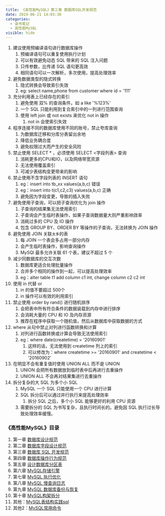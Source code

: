 ```yaml
---
title: 《高性能MySQL》第三章 数据库SQL开发规范
date: 2019-06-21 14:03:30
categories:
  - 读书笔记
  - 高性能MySQL
visible: hide
---
```


1. 建议使用预编译语句进行数据库操作
   1. 预编译语句可以重复使用执行计划
   2. 可以有效避免动态 SQL 带来的 SQL 注入问题
   3. 只传参数，比传递 SQL 语句更高效
   4. 相同语句可以一次解析，多次使用，提高处理效率
2. 避免数据类型的隐式转换
   1. 隐式转换会导致索引失效
   2. eg: select name,phone from customer where id = '111'
3. 充分利用表上已经存在的索引
   1. 避免使用 双% 的查询条件。如 a like '%123%'
   2. 一个 SQL 只能利用到复合索引中的一列进行范围查询
   3. 使用 left join 或 not exists 来优化 not in 操作
      1. not in 会使索引失效
4. 程序连接不同的数据库使用不同的账号，禁止夸库查询
   1. 为数据库迁移和分库分表留出余地
   2. 降低业务耦合度
   3. 避免权限过大而产生的安全风险
5. 禁止使用 SELECT * ，必须使用 SELECT <字段列表> 查询
   1. 消耗更多的CPU和IO，以及网络带宽资源
   2. 无法使用覆盖索引
   3. 可减少表结构变更带来的影响
6. 禁止使用不含字段列表的 INSERT 语句
   1. eg：insert into tb_xx values(a,b,c) 错误
   2. eg：insert into t(c1,c2,c3) values(a,b,c) 正确
   3. 避免因为字段变更，导致的插入失败
7. 避免使用子查询，可以把子查询优化为 join 操作
   1. 子查询的结果集无法使用索引
   2. 子查询会产生临时表操作，如果子查询数据量大则严重影响效率
   3. 消耗过多的 CPU 及 IO 操作
   4. 包含 GROUP BY、ORDER BY 等操作的子查询，无法转换为 JOIN 操作
8. 避免使用 JOIN 关联`太多`的表
   1. 每 JOIN 一个表会多占用一部分内存
   2. 会产生临时表操作，影响查询操作
   3. MySQl 最多允许关联 61 个表，建议不超过 5 个
9. 减少同数据库的交互次数
   1. 数据库更适合处理批量操作
   2. 合并多个相同的操作到一起，可以提高处理效率
   3. eg：alter table t1 add column c1 int, change column c2 c2 int
10. 使用 in 代替 or
    1. in 的值不要超过 500个
    2. in 操作可以有效的利用索引
11. 禁止使用 order by rand() 进行随机排序
    1. 会把表中所有符合条件的数据装载到内存中进行排序
    2. 会消耗大量的 CPU 和 IO 及内存资源
    3. 推荐在程序中获取一个随机值，然后从数据库中获取数据的方式
12. where 从句中禁止对列进行函数转换和计算
    1. 对列进行函数转换或计算会导致无法使用索引
    2. eg：where date(createtime) = '20160901'
       1. 这样的话，无法使用到 createtime 列上的索引
       2. 可以修改为：where createtime >= '20160901' and createtime < '20160902'
13. 在明显不会有重复值时使用 UNION ALL 而不是 UNION
    1. UNION 会把所有数据放到临时表中后再进行去重操作
    2. UNION ALL 不会再对结果集进行去重操作
14. 拆分复杂的大 SQL 为多个小 SQL
    1. MySQL 一个 SQL 只能使用一个 CPU 进行计算
    2. SQL 拆分后可以通过并行执行来提高处理效率
       1. 拆分 SQL 之后，多个小 SQL 能够更好的利用 CPU 资源
    3. 需要拆分的 SQL 为书写复杂，且执行时间长的。避免因 SQL 执行过长导致处理效率缓慢。

### 《高性能MySQL》目录

1. 第一章 [数据库设计规范](/2019/06/23/读书笔记/《高性能MySQL》/1.数据库设计规范/)
2. 第二章 [数据库字段设计规范](/2019/06/22/读书笔记/《高性能MySQL》/2.数据库字段设计规范/)
3. 第三章 [数据库 SQL 开发规范](/2019/06/21/读书笔记/《高性能MySQL》/3.数据库SQL开发规范/)
4. 第四章 [数据库操作行为规范](/2019/06/20/读书笔记/《高性能MySQL》/4.数据库操作行为规范/)
5. 第五章 [设计数据库分区表](/2019/06/19/读书笔记/《高性能MySQL》/5.设计数据库分区表/)
6. 第六章 [MySQL存储引擎](/2019/06/18/读书笔记/《高性能MySQL》/6.MySQL存储引擎/)
7. 第七章 [MySQL 执行优化](/2019/06/17/读书笔记/《高性能MySQL》/7.MySQL执行计划优化/)
8. 第八章 [MySQL 慢查询日志](/2019/06/16/读书笔记/《高性能MySQL》/8.MySQL慢查日志/)
9. 第九章 [MySQL 数据库备份与恢复](/2019/06/15/读书笔记/《高性能MySQL》/9.数据库备份/)
10. 第十章 [MySQL构架拆分](/2019/06/14/读书笔记/《高性能MySQL》/10.MySQL架构拆分/)
11. 其他：[MySQL表结构实践sql](/2019/06/12/读书笔记/《高性能MySQL》/20.数据库表结构实践/)
12. 其他2：[MySQL常用命令](/2019/06/13/读书笔记/《高性能MySQL》/11.MySQL常用命令/)